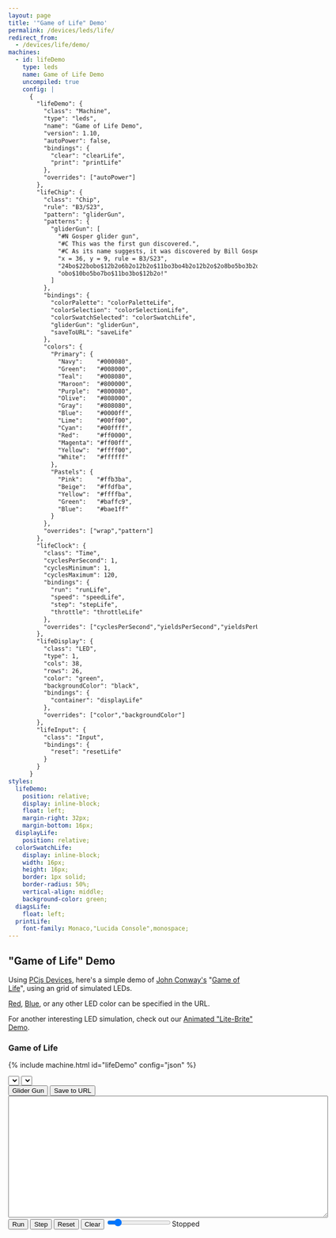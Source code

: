 ```yaml
---
layout: page
title: '"Game of Life" Demo'
permalink: /devices/leds/life/
redirect_from:
  - /devices/life/demo/
machines:
  - id: lifeDemo
    type: leds
    name: Game of Life Demo
    uncompiled: true
    config: |
      {
        "lifeDemo": {
          "class": "Machine",
          "type": "leds",
          "name": "Game of Life Demo",
          "version": 1.10,
          "autoPower": false,
          "bindings": {
            "clear": "clearLife",
            "print": "printLife"
          },
          "overrides": ["autoPower"]
        },
        "lifeChip": {
          "class": "Chip",
          "rule": "B3/S23",
          "pattern": "gliderGun",
          "patterns": {
            "gliderGun": [
              "#N Gosper glider gun",
              "#C This was the first gun discovered.",
              "#C As its name suggests, it was discovered by Bill Gosper.",
              "x = 36, y = 9, rule = B3/S23",
              "24bo$22bobo$12b2o6b2o12b2o$11bo3bo4b2o12b2o$2o8bo5bo3b2o$2o8bo3bob2o4b",
              "obo$10bo5bo7bo$11bo3bo$12b2o!"
            ]
          },
          "bindings": {
            "colorPalette": "colorPaletteLife",
            "colorSelection": "colorSelectionLife",
            "colorSwatchSelected": "colorSwatchLife",
            "gliderGun": "gliderGun",
            "saveToURL": "saveLife"
          },
          "colors": {
            "Primary": {
              "Navy":    "#000080",
              "Green":   "#008000",
              "Teal":    "#008080",
              "Maroon":  "#800000",
              "Purple":  "#800080",
              "Olive":   "#808000",
              "Gray":    "#808080",
              "Blue":    "#0000ff",
              "Lime":    "#00ff00",
              "Cyan":    "#00ffff",
              "Red":     "#ff0000",
              "Magenta": "#ff00ff",
              "Yellow":  "#ffff00",
              "White":   "#ffffff"
            },
            "Pastels": {
              "Pink":    "#ffb3ba",
              "Beige":   "#ffdfba",
              "Yellow":  "#ffffba",
              "Green":	 "#baffc9",
              "Blue":	 "#bae1ff"
            }
          },
          "overrides": ["wrap","pattern"]
        },
        "lifeClock": {
          "class": "Time",
          "cyclesPerSecond": 1,
          "cyclesMinimum": 1,
          "cyclesMaximum": 120,
          "bindings": {
            "run": "runLife",
            "speed": "speedLife",
            "step": "stepLife",
            "throttle": "throttleLife"
          },
          "overrides": ["cyclesPerSecond","yieldsPerSecond","yieldsPerUpdate","cyclesMinimum","cyclesMaximum","requestAnimationFrame"]
        },
        "lifeDisplay": {
          "class": "LED",
          "type": 1,
          "cols": 38,
          "rows": 26,
          "color": "green",
          "backgroundColor": "black",
          "bindings": {
            "container": "displayLife"
          },
          "overrides": ["color","backgroundColor"]
        },
        "lifeInput": {
          "class": "Input",
          "bindings": {
            "reset": "resetLife"
          }
        }
      }
styles:
  lifeDemo:
    position: relative;
    display: inline-block;
    float: left;
    margin-right: 32px;
    margin-bottom: 16px;
  displayLife:
    position: relative;
  colorSwatchLife:
    display: inline-block;
    width: 16px;
    height: 16px;
    border: 1px solid;
    border-radius: 50%;
    vertical-align: middle;
    background-color: green;
  diagsLife:
    float: left;
  printLife:
    font-family: Monaco,"Lucida Console",monospace;
---
```


"Game of Life" Demo
-------------------

Using [PCjs Devices](/modules/devices/), here's a simple demo of
[John Conway's](http://www.conwaylife.com/wiki/John_Horton_Conway)
"[Game of Life](http://www.conwaylife.com/wiki/Conway%27s_Game_of_Life)", using an grid of simulated LEDs.

[Red](?color=red&autoStart=true&pattern=gliderGun#game-of-life),
[Blue](?color=blue&autoStart=true&pattern=gliderGun#game-of-life), or any other LED color can be specified in the URL.

For another interesting LED simulation, check out our [Animated "Lite-Brite" Demo](/devices/leds/litebrite/).

### Game of Life

{% include machine.html id="lifeDemo" config="json" %}

<div id="lifeDemo">
  <div id="displayLife"></div>
  <select id="colorPaletteLife"></select>&nbsp;<select id="colorSelectionLife"></select>&nbsp;<div id="colorSwatchLife"></div>
  <button id="gliderGun">Glider Gun</button>
  <button id="saveLife">Save to URL</button>
</div>
<div id="diagsLife">
  <div>
    <textarea id="printLife" cols="78" rows="16"></textarea>
  </div>
  <button id="runLife">Run</button>
  <button id="stepLife">Step</button>
  <button id="resetLife">Reset</button>
  <button id="clearLife">Clear</button>
  <input type="range" min="1" max="120" value="15" class="slider" id="throttleLife"><span id="speedLife">Stopped</span>
</div>
